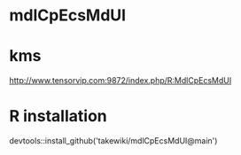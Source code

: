 # mdlCpEcsMdUI

# kms

http://www.tensorvip.com:9872/index.php/R:MdlCpEcsMdUI

# R installation

devtools::install_github('takewiki/mdlCpEcsMdUI@main')
